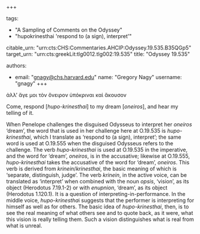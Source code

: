 +++

tags:
- "A Sampling of Comments on the Odyssey"
- "hupokrinesthai &#39;respond to (a sign), interpret&#39;"

citable_urn: "urn:cts:CHS:Commentaries.AHCIP:Odyssey.19.535.B35QGp5"
target_urn: "urn:cts:greekLit:tlg0012.tlg002:19.535"
title: "Odyssey 19.535"

authors:
- email: "gnagy@chs.harvard.edu"
  name: "Gregory Nagy"
  username: "gnagy"
+++

<p>ἀλλ’ ἄγε μοι τὸν ὄνειρον ὑπόκριναι καὶ ἄκουσον</p><p>Come, respond [<em>hupo-krinesthai</em>] to my dream [<em>oneiros</em>], and hear my telling of it.</p><p>When Penelope challenges the disguised Odysseus to interpret her <em>oneiros</em> ‘dream’, the word that is used in her challenge here at O.19.535 is <em>hupo-krinesthai</em>, which I translate as ‘respond to (a sign), interpret’; the same word is used at O.19.555 when the disguised Odysseus refers to the challenge. The verb <em>hupo-krinesthai</em> is used at O.19.535 in the imperative, and the word for ‘dream’, <em>oneiros</em>, is in the accusative; likewise at O.19.555, <em>hupo-krinesthai</em> takes the accusative of the word for ‘dream’, <em>oneiros</em>. This verb is derived from <em>krinein</em>/<em>krinesthai</em>, the basic meaning of which is ‘separate, distinguish, judge’. The verb <em>krinein</em>, in the active voice, can be translated as ‘interpret’ when combined with the noun <em>opsis</em>, ‘vision’, as its object (Herodotus 7.19.1-2) or with <em>enupnion</em>, ‘dream’, as its object (Herodotus 1.120.1). It is a question of interpreting-in-performance. In the middle voice, <em>hupo-krinestha</em>i suggests that the performer is interpreting for himself as well as for others. The basic idea of <em>hupo-krinesthai</em>, then, is to see the real meaning of what others see and to quote back, as it were, what this vision is really telling them. Such a vision distinguishes what is real from what is unreal.  </p>